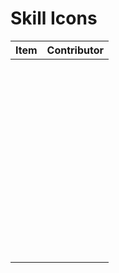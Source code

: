 # Skill Icons

| Item              | Contributor     |
| :---------------- | :-------------- |
|                   |                 |
|                   |                 |
|                   |                 |
|                   |                 |
|                   |                 |
|                   |                 |
|                   |                 |
|                   |                 |
|                   |                 |
|                   |                 |
|                   |                 |
|                   |                 |
|                   |                 |
|                   |                 |
|                   |                 |
|                   |                 |
|                   |                 |
|                   |                 |
|                   |                 |
|                   |                 |
|                   |                 |
|                   |                 |
|                   |                 |
|                   |                 |
|                   |                 |
|                   |                 |
|                   |                 |
|                   |                 |
|                   |                 |
|                   |                 |
|                   |                 |
|                   |                 |
|                   |                 |
|                   |                 |
|                   |                 |
|                   |                 |
|                   |                 |
|                   |                 |
|                   |                 |
|                   |                 |
|                   |                 |
|                   |                 |
|                   |                 |
|                   |                 |
|                   |                 |
|                   |                 |
|                   |                 |
|                   |                 |
|                   |                 |
|                   |                 |
|                   |                 |
|                   |                 |
|                   |                 |
|                   |                 |
